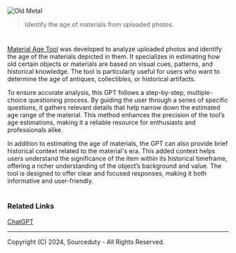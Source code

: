 ![Old Metal](https://github.com/user-attachments/assets/a3cd492d-2e1f-44c5-9269-b401409823f0)

> Identify the age of materials from uploaded photos.

#

[Material Age Tool](https://chatgpt.com/g/g-kGHAa29PA-material-age-tool) was developed to analyze uploaded photos and identify the age of the materials depicted in them. It specializes in estimating how old certain objects or materials are based on visual cues, patterns, and historical knowledge. The tool is particularly useful for users who want to determine the age of antiques, collectibles, or historical artifacts.

To ensure accurate analysis, this GPT follows a step-by-step, multiple-choice questioning process. By guiding the user through a series of specific questions, it gathers relevant details that help narrow down the estimated age range of the material. This method enhances the precision of the tool’s age estimations, making it a reliable resource for enthusiasts and professionals alike.

In addition to estimating the age of materials, the GPT can also provide brief historical context related to the material's era. This added context helps users understand the significance of the item within its historical timeframe, offering a richer understanding of the object’s background and value. The tool is designed to offer clear and focused responses, making it both informative and user-friendly.

#
### Related Links

[ChatGPT](https://github.com/sourceduty/ChatGPT)

***
Copyright (C) 2024, Sourceduty - All Rights Reserved.
